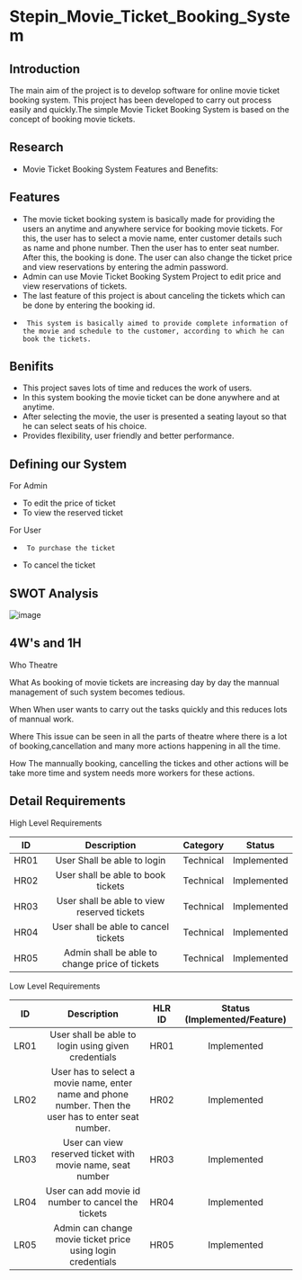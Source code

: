 # Stepin_Movie_Ticket_Booking_System

## Introduction

The main aim of the project is to develop software for online movie ticket booking system. This project has been developed to carry out process easily and quickly.The simple Movie Ticket Booking System is based on the concept of booking movie tickets. 

## Research

*   Movie Ticket Booking System Features and Benefits:

## Features

*  The movie ticket booking system is basically made for providing the users an anytime and anywhere service for booking movie tickets. For this, the user has to select a movie      name, enter customer details such as name and phone number. Then the user has to enter seat number. After this, the booking is done. The user can also change the ticket price      and view reservations by entering the admin password.
*  Admin can use Movie Ticket Booking System Project to edit price and view reservations of tickets.
*    The last feature of this project is about canceling the tickets which can be done by entering the booking id.
*      This system is basically aimed to provide complete information of the movie and schedule to the customer, according to which he can book the tickets.

## Benifits

*   This project saves lots of time and reduces the work of users.
*   In this system booking the movie ticket can be done anywhere and at anytime.
*   After selecting the movie, the user is presented a seating layout so that he can select seats of his choice.
*   Provides flexibility, user friendly and better performance.

## Defining our System

For Admin
*  To edit the price of ticket
*   To view the reserved ticket

For User
*      To purchase the ticket
*   To cancel the ticket

## SWOT Analysis
![image](https://user-images.githubusercontent.com/89603034/132201873-5321491f-00d4-49f4-8e19-04d52dc30bcd.png)

## 4W's and 1H

Who
Theatre 

What
As booking of movie tickets are increasing day by day the mannual management of such system becomes tedious.

When
When user wants to carry out the tasks quickly and this reduces lots of mannual work. 

Where
This issue can be seen in all the parts of theatre where there is a lot of booking,cancellation and many more actions happening in all the time.

How
The mannually booking, cancelling the tickes and other actions will be take more time and system needs more workers for these actions.

## Detail Requirements

High Level Requirements

| ID    | Description                                    |Category   | Status      |
:----:  | :----:                                         |:----:     | :----:
| HR01  | User Shall be able to login                    | Technical | Implemented |
| HR02  | User shall be able to book tickets             | Technical | Implemented |
| HR03  | User shall be able to view reserved tickets    | Technical | Implemented |
| HR04  | User shall be able to cancel tickets           | Technical | Implemented |
| HR05  | Admin shall be able to change price of tickets | Technical | Implemented | 

Low Level Requirements

| ID  | Description |HLR ID | Status (Implemented/Feature) |
|:--: | :----:      |:----: | :----:
| LR01 | User shall be able to  login using given credentials | HR01 |Implemented |               
| LR02 | User has to select a movie name, enter name and phone number. Then the user has to enter seat number. | HR02 | Implemented |
| LR03 | User can view reserved ticket with movie name, seat number | HR03 | Implemented |
| LR04 | User can add movie id number to cancel the tickets | HR04 | Implemented |
| LR05 | Admin can change movie ticket price using login credentials | HR05 | Implemented |



